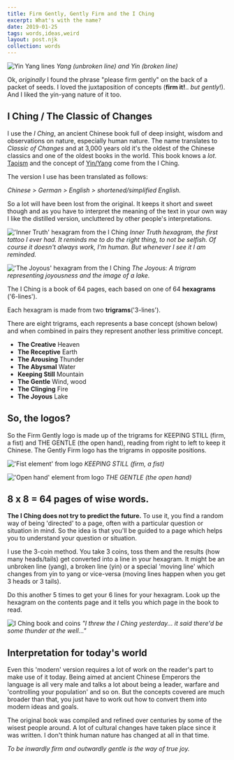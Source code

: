 ```yaml
---
title: Firm Gently, Gently Firm and the I Ching
excerpt: What's with the name?
date: 2019-01-25
tags: words,ideas,weird
layout: post.njk
collection: words
---
```


![Yin Yang lines](/images/words/yin-yang-lines.jpg)
*Yang (unbroken line) and Yin (broken line)*

Ok, _originally_ I found the phrase "please firm gently" on the back of a packet of seeds. I loved the juxtaposition of concepts (**firm it!**.. _but gently_!). And I liked the yin-yang nature of it too.


## I Ching / The Classic of Changes

I use the _I Ching_, an ancient Chinese book full of deep insight, wisdom and observations on nature, especially human nature. The name translates to _Classic of Changes_ and at 3,000 years old it's the oldest of the Chinese classics and one of the oldest books in the world. This book knows a _lot_. [Taoism](https://en.wikipedia.org/wiki/Taoism) and the concept of [Yin/Yang](https://en.wikipedia.org/wiki/Yin_and_yang) come from the I Ching.

The version I use has been translated as follows:

_Chinese > German > English > shortened/simplified English._

So a lot will have been lost from the original. It keeps it short and sweet though and as you have to interpret the meaning of the text in your own way I like the distilled version, uncluttered by other people's interpretations.

!['Inner Truth' hexagram from the I Ching](/images/words/inner-truth-hexagram-tattoo.jpg)
*Inner Truth hexagram, the first tattoo I ever had. It reminds me to do the right thing, to not be selfish. Of course it doesn't always work, I'm human. But whenever I see it I am reminded.*

!['The Joyous' hexagram from the I Ching](/images/words/the-joyous-trigram.jpg)
*The Joyous: A trigram representing joyousness and the image of a lake.*


The I Ching is a book of 64 pages, each based on one of 64 **hexagrams** ('6-lines').

Each hexagram is made from two **trigrams**('3-lines').

There are eight trigrams, each represents a base concept (shown below) and when combined in pairs they represent another less primitive concept.

- **The Creative**   Heaven
- **The Receptive**   Earth
- **The Arousing**   Thunder
- **The Abysmal**   Water
- **Keeping Still**   Mountain
- **The Gentle**   Wind, wood
- **The Clinging**   Fire
- **The Joyous**   Lake


## So, the logos?

So the Firm Gently logo is made up of the trigrams for KEEPING STILL (firm, a fist) and THE GENTLE (the open hand), reading from right to left to keep it Chinese. The Gently Firm logo has the trigrams in opposite positions.

!['Fist element' from logo](/images/words/firm-fist.jpg)
*KEEPING STILL (firm, a fist)*

!['Open hand' element from logo](/images/words/gentle-open.jpg)
*THE GENTLE (the open hand)*


## 8 x 8 = 64 pages of wise words.

**The I Ching does not try to predict the future.** To use it, you find a random way of being 'directed' to a page, often with a particular question or situation in mind. So the idea is that you'll be guided to a page which helps you to understand your question or situation.

I use the 3-coin method. You take 3 coins, toss them and the results (how many heads/tails) get converted into a line in your hexagram. It might be an unbroken line (yang), a broken line (yin) or a special 'moving line' which changes from yin to yang or vice-versa (moving lines happen when you get 3 heads or 3 tails).

Do this another 5 times to get your 6 lines for your hexagram. Look up the hexagram on the contents page and it tells you which page in the book to read.

![I Ching book and coins](/images/words/i-ching-reading.jpg)
*"I threw the I Ching yesterday... it said there'd be some thunder at the well..."*


## Interpretation for today's world

Even this 'modern' version requires a lot of work on the reader's part to make use of it today. Being aimed at ancient Chinese Emperors the language is all very male and talks a lot about being a leader, warfare and 'controlling your population' and so on. But the concepts covered are much broader than that, you just have to work out how to convert them into modern ideas and goals.

The original book was compiled and refined over centuries by some of the wisest people around. A lot of cultural changes have taken place since it was written. I don't think human nature has changed at all in that time.

_To be inwardly firm and outwardly gentle is the way of true joy._
	
